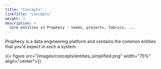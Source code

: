 ```yaml
---
title: "Concepts"
linkTitle: "Concepts"
weight: 3
description: >
  Core entities in Prophecy - teams, projects, fabrics, ...
---
```


Prophecy is a data engineering platform and contains the common entities that you'd expect in such a system.

{{< figure src="/images/concepts/entities_simplified.png" width="75%" align="center">}}
